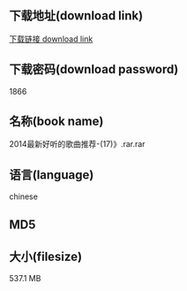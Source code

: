 ## 下载地址(download link)
[下载链接 download link](https://voluble-croquembouche-d321dc.netlify.app/?s=2014%E6%9C%80%E6%96%B0%E5%A5%BD%E5%90%AC%E7%9A%84%E6%AD%8C%E6%9B%B2%E6%8E%A8%E8%8D%90-%2817%29%E3%80%8B.rar)

## 下载密码(download password)
1866

## 名称(book name)
2014最新好听的歌曲推荐-(17)》.rar.rar

## 语言(language)
chinese

## MD5


## 大小(filesize)
537.1 MB
